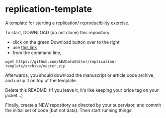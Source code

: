 # replication-template
A template for starting a replication/ reproducibility exercise.

To start, DOWNLOAD (do not clone) this repository
 - click on the green Download button over to the right
 - use [this link](https://github.com/AEADataEditor/replication-template/archive/master.zip)
 - from the command line,
```
wget https://github.com/AEADataEditor/replication-template/archive/master.zip
```

Afterwards, you should download the manuscript or article code archive, and unzip it on top of the template. 

Delete this README! (If you leave it, it's like keeping your price tag on your jacket...)

Finally, create a NEW repository as directed by your supervisor, and commit the initial set of code (but not data). Then start running things!

